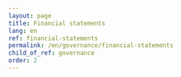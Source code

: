 ```yaml
---
layout: page
title: Financial statements
lang: en
ref: financial-statements
permalink: /en/governance/financial-statements
child_of_ref: governance
order: 2
---
```

